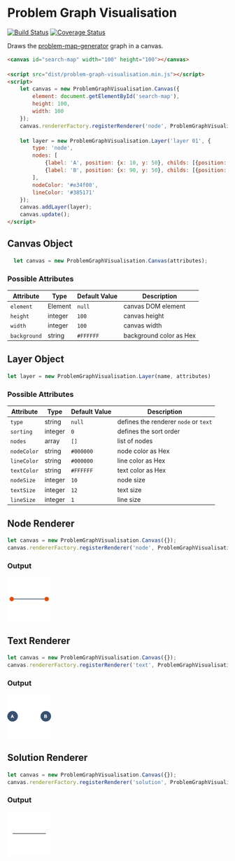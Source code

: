 # Problem Graph Visualisation

[![Build Status](https://travis-ci.org/marcbreitung/problem-graph-visualisation.svg?branch=master)](https://travis-ci.org/marcbreitung/problem-graph-visualisation) [![Coverage Status](https://coveralls.io/repos/github/marcbreitung/problem-graph-visualisation/badge.svg?branch=master)](https://coveralls.io/github/marcbreitung/problem-graph-visualisation?branch=master)

Draws the [problem-map-generator](https://github.com/marcbreitung/problem-map-generator) graph in a canvas.

```html
<canvas id="search-map" width="100" height="100"></canvas>

<script src="dist/problem-graph-visualisation.min.js"></script>
<script>
    let canvas = new ProblemGraphVisualisation.Canvas({
        element: document.getElementById('search-map'),
        height: 100,
        width: 100
    });
    canvas.rendererFactory.registerRenderer('node', ProblemGraphVisualisation.NodesRenderer);
    
    let layer = new ProblemGraphVisualisation.Layer('layer 01', {
        type: 'node',
        nodes: [
            {label: 'A', position: {x: 10, y: 50}, childs: [{position: {x: 90, y: 50}, childs: []}]},
            {label: 'B', position: {x: 90, y: 50}, childs: [{position: {x: 10, y: 50}, childs: []}]}
        ], 
        nodeColor: '#e34f00', 
        lineColor: '#385171'
    });
    canvas.addLayer(layer);
    canvas.update();
</script>
```
## Canvas Object
```javascript
  let canvas = new ProblemGraphVisualisation.Canvas(attributes);
```
### Possible Attributes
| Attribute | Type | Default Value | Description |
| --- | --- | --- | --- |
| `element` | Element | `null` | canvas DOM element |
| `height` | integer | `100` | canvas height |
| `width` | integer | `100` | canvas width |
| `background` | string | `#FFFFFF` | background color as Hex |

## Layer Object
```javascript
let layer = new ProblemGraphVisualisation.Layer(name, attributes)
```
### Possible Attributes
| Attribute | Type | Default Value | Description |
| --- | --- | --- | --- |
| `type` | string | `null` | defines the renderer `node` or `text` |
| `sorting` | integer | `0` | defines the sort order |
| `nodes` | array | `[]` | list of nodes |
| `nodeColor` | string | `#000000` | node color as Hex |
| `lineColor` | string | `#000000` | line color as Hex |
| `textColor` | string | `#FFFFFF` | text color as Hex |
| `nodeSize` | integer | `10` | node size |
| `textSize` | integer | `12` | text size |
| `lineSize` | integer | `1` | line size |

## Node Renderer
```javascript
let canvas = new ProblemGraphVisualisation.Canvas({});
canvas.rendererFactory.registerRenderer('node', ProblemGraphVisualisation.NodesRenderer);
```
### Output
![Example Output](assets/nodeRenderer.png)

## Text Renderer
```javascript
let canvas = new ProblemGraphVisualisation.Canvas({});
canvas.rendererFactory.registerRenderer('text', ProblemGraphVisualisation.TextRenderer);
```
### Output
![Example Output](assets/textRenderer.png)


## Solution Renderer
```javascript
let canvas = new ProblemGraphVisualisation.Canvas({});
canvas.rendererFactory.registerRenderer('solution', ProblemGraphVisualisation.SolutionRenderer);
```
### Output
![Example Output](assets/solutionRenderer.png)